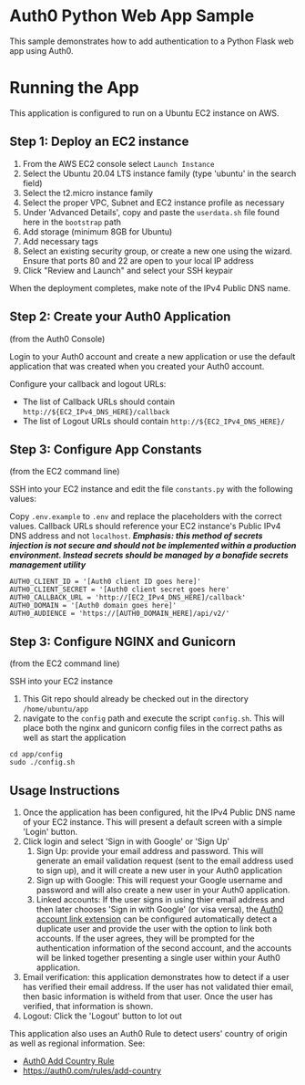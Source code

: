 # Auth0 Python Web App Sample

This sample demonstrates how to add authentication to a Python Flask web app using Auth0.

# Running the App

This application is configured to run on a Ubuntu EC2 instance on AWS.

## Step 1: Deploy an EC2 instance

1. From the AWS EC2 console select `Launch Instance`
2. Select the Ubuntu 20.04 LTS instance family (type 'ubuntu' in the search field)
3. Select the t2.micro instance family
4. Select the proper VPC, Subnet and EC2 instance profile as necessary
5. Under 'Advanced Details', copy and paste the `userdata.sh` file found here in the `bootstrap` path
6. Add storage (minimum 8GB for Ubuntu) 
7. Add necessary tags
8. Select an existing security group, or create a new one using the wizard.  Ensure that ports 80 and 22 are open to your local IP address
9. Click "Review and Launch" and select your SSH keypair

When the deployment completes, make note of the IPv4 Public DNS name.

## Step 2: Create your Auth0 Application

(from the Auth0 Console)

Login to your Auth0 account and create a new application or use the default application that was created when you created your Auth0 account.

Configure your callback and logout URLs:

* The list of Callback URLs should contain `http://${EC2_IPv4_DNS_HERE}/callback`
* The list of Logout URLs should contain `http://${EC2_IPv4_DNS_HERE}/`

## Step 3: Configure App Constants

(from the EC2 command line)

SSH into your EC2 instance and edit the file `constants.py` with the following values:

Copy `.env.example` to `.env` and replace the placeholders with the correct values.  Callback URLs should reference your EC2 instance's Public IPv4 DNS address and not `localhost`.  **_Emphasis: this method of secrets injection is not secure and should not be implemented within a production environment.  Instead secrets should be managed by a bonafide secrets management utility_**

```
AUTH0_CLIENT_ID = '[Auth0 client ID goes here]'
AUTH0_CLIENT_SECRET = '[Auth0 client secret goes here'
AUTH0_CALLBACK_URL = 'http://[EC2_IPv4_DNS_HERE]/callback'
AUTH0_DOMAIN = '[Auth0 domain goes here]'
AUTH0_AUDIENCE = 'https://[AUTH0_DOMAIN_HERE]/api/v2/'
```

## Step 3: Configure NGINX and Gunicorn

(from the EC2 command line)

SSH into your EC2 instance

1. This Git repo should already be checked out in the directory `/home/ubuntu/app`
2. navigate to the `config` path and execute the script `config.sh`.  This will place both the nginx and gunicorn config files in the correct paths as well as start the application

```
cd app/config
sudo ./config.sh
```

## Usage Instructions

1. Once the application has been configured, hit the IPv4 Public DNS name of your EC2 instance.  This will present a default screen with a simple 'Login' button.
2. Click login and select 'Sign in with Google' or 'Sign Up'
    1. Sign Up: provide your email address and password.  This will generate an email validation request (sent to the email address used to sign up), and it will create a new user in your Auth0 application
    2. Sign up with Google: This will request your Google username and password and will also create a new user in your Auth0 application.
    3. Linked accounts: If the user signs in using thier email address and then later chooses 'Sign in with Google' (or visa versa), the [Auth0 account link extension](https://auth0.com/docs/extensions/account-link-extension) can be configured automatically detect a duplicate user and provide the user with the option to link both accounts.  If the user agrees, they will be prompted for the authentication information of the second account, and the accounts will be linked together presenting a single user within your Auth0 application.
3. Email verification: this application demonstrates how to detect if a user has verified their email address.  If the user has not validated thier email, then basic information is witheld from that user.  Once the user has verified, that information is shown.
4. Logout: Click the 'Logout' button to lot out

This application also uses an Auth0 Rule to detect users' country of origin as well as regional information.  See:

* [Auth0 Add Country Rule](auth0/)
* https://auth0.com/rules/add-country

